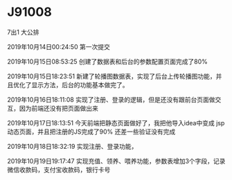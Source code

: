 # J91008
7出1 大公排

2019年10月14日00:24:50 第一次提交

2019年10月15日08:53:25 创建了数据表和后台的参数配置页面完成了80%

2019年10月15日18:23:51 新建了轮播图数据表，实现了后台上传轮播图功能，并且优化了显示方法，后台的功能基本做完了。

2019年10月16日18:11:08 实现了注册、登录的逻辑，但是还没有跟前台页面做交互，因为前端还没有把页面做出来

2019年10月17日18:13:51 今天前端把静态页面做好了，我把他导入idea中变成 jsp动态页面，并且把注册的JS完成了90% 还差一些验证没有完成

2019年10月18日18:32:19 实现注册、登录功能，

2019年10月19日19:17:47 实现充值、领养、喂养功能，参数表增加3个字段，记录微信收款码，支付宝收款码，银行卡号
